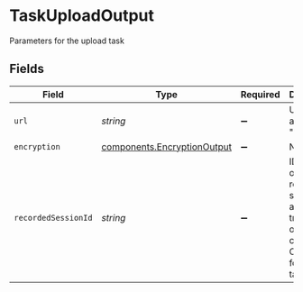 # TaskUploadOutput

Parameters for the upload task


## Fields

| Field                                                                                                        | Type                                                                                                         | Required                                                                                                     | Description                                                                                                  | Example                                                                                                      |
| ------------------------------------------------------------------------------------------------------------ | ------------------------------------------------------------------------------------------------------------ | ------------------------------------------------------------------------------------------------------------ | ------------------------------------------------------------------------------------------------------------ | ------------------------------------------------------------------------------------------------------------ |
| `url`                                                                                                        | *string*                                                                                                     | :heavy_minus_sign:                                                                                           | URL of the asset to "upload"                                                                                 | https://cdn.livepeer.com/ABC123/filename.mp4                                                                 |
| `encryption`                                                                                                 | [components.EncryptionOutput](../../models/components/encryptionoutput.md)                                   | :heavy_minus_sign:                                                                                           | N/A                                                                                                          |                                                                                                              |
| `recordedSessionId`                                                                                          | *string*                                                                                                     | :heavy_minus_sign:                                                                                           | ID of the original recorded session to avoid re-transcoding<br/>of the same content. Only used for import task.<br/> | 78df0075-b5f3-4683-a618-1086faca35dc                                                                         |